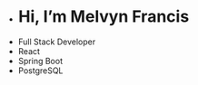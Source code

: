- <h1>Hi, I’m Melvyn Francis</h1>
- Full Stack Developer
- React
- Spring Boot
- PostgreSQL


<!---
Melvyn18/Melvyn18 is a ✨ special ✨ repository because its `README.md` (this file) appears on your GitHub profile.
You can click the Preview link to take a look at your changes.
--->
